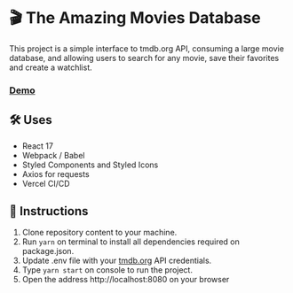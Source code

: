 # 🎬 The Amazing Movies Database 
This project is a simple interface to tmdb.org API, consuming a large movie database, and allowing users to search for any movie, save their favorites and create a watchlist.

### [Demo](https://amazing-movies-database.vercel.app)

## 🛠 Uses 
- React 17
- Webpack / Babel
- Styled Components and Styled Icons
- Axios for requests
- Vercel CI/CD

## 🚀 Instructions 
1. Clone repository content to your  machine.
2. Run `yarn` on terminal to install all dependencies required on package.json.
3. Update .env file with your [tmdb.org](https://www.themoviedb.org) API credentials.
4. Type  `yarn start` on console to run the project.
5. Open the address http://localhost:8080 on your browser 
